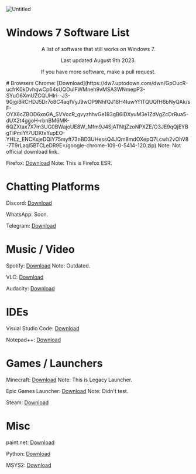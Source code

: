 ![Untitled](https://github.com/n1d3v/windows-7-software-list/assets/135556230/4cf268bf-a53d-4ae1-a096-23a55aeb8515)
# Windows 7 Software List
<p align="center">A list of software that still works on Windows 7.</p>

<p align="center">Last updated August 9th 2023.</p>

<p align="center">If you have more software, make a pull request.</p>
# Browsers
Chrome: [Download](https://dw7.uptodown.com/dwn/GpOucR-ucfrK0kDvhqwCp64sUQOuIFWMneh9vMSA3WNmepP3-SYuG6XmUZCQUHlri--J3-90jgi8RCHDJ5Dr7o8C4aqfVyJ9wOP9NhfQJ18H4IuwYf1TQUQfH6bNyQAk/sF-OYX6cZBOD6xoGA_SVVccR_gvyzhhvGe183gB6iDXyuM3e1ZdVgZcDrRua5-dUX2t4ggoH-rbnBM6MK-6QZXtax7X7m3UG0BWajoUE8W_Mfm9J4SjATNtjZzoNPXZE/O3JE9qQjEYBgTiPmIYf7UDKtxYupEO-YHLz_ENCKsjeDQiY75myft73nBD3UHessQ4JQm8mdOXepQ7Lcwh2vOhV8-7T9rLaqI5BTCLeDR9E=/google-chrome-109-0-5414-120.zip) Note: Not official download link.

Firefox: [Download](https://cdn.stubdownloader.services.mozilla.com/builds/firefox-esr-next-latest-ssl/en-US/win64/ceb3c4d1181e8d9477a956159eab7c2ba035eb7c71bd48b393aac224880b9c0c/Firefox%20Setup%20115.1.0esr.exe) Note: This is Firefox ESR.
# Chatting Platforms
Discord: [Download](https://discord.com/api/downloads/distributions/app/installers/latest?channel=stable&platform=win&arch=x86)

WhatsApp: Soon.

Telegram: [Download](https://telegram.org/dl/desktop/win64)
# Music / Video
Spotify: [Download](https://download.scdn.co/SpotifyFull7-8-8.1.exe) Note: Outdated.

VLC: [Download](https://get.videolan.org/vlc/3.0.18/win64/vlc-3.0.18-win64.exe)

Audacity: [Download](https://github.com/audacity/audacity/releases/download/Audacity-3.3.3/audacity-win-3.3.3-x64.exe)
# IDEs
Visual Studio Code: [Download](https://update.code.visualstudio.com/1.70.2/win32-x64/stable)

Notepad++: [Download](https://objects.githubusercontent.com/github-production-release-asset-2e65be/33014811/5a74a03e-3fac-418a-8153-b2dce220b5f7?X-Amz-Algorithm=AWS4-HMAC-SHA256&X-Amz-Credential=AKIAIWNJYAX4CSVEH53A%2F20230807%2Fus-east-1%2Fs3%2Faws4_request&X-Amz-Date=20230807T192245Z&X-Amz-Expires=300&X-Amz-Signature=997fb4b5b7806691eeb793fa07c7abeba0379dc4180afbd1131074ca6ad92860&X-Amz-SignedHeaders=host&actor_id=135556230&key_id=0&repo_id=33014811&response-content-disposition=attachment%3B%20filename%3Dnpp.8.5.4.Installer.x64.exe&response-content-type=application%2Foctet-stream)
# Games / Launchers
Minecraft: [Download](https://llaun.ch/installer) Note: This is Legacy Launcher.

Epic Games Launcher: [Download](https://epicgames-download1.akamaized.net/Builds/UnrealEngineLauncher/Installers/Win32/EpicInstaller-15.7.0.msi?launcherfilename=EpicInstaller-15.7.0.msi) Note: Didn't test.

Steam: [Download](https://cdn.cloudflare.steamstatic.com/client/installer/SteamSetup.exe)
# Misc
paint.net: [Download](https://download.filepuma.com/files/image-editors/paint-net/Paint.NET_v4.2.10.exe)

Python: [Download](https://www.python.org/ftp/python/3.8.10/python-3.8.10-amd64.exe)

MSYS2: [Download](https://github.com/msys2/msys2-installer/releases/download/2022-10-28/msys2-x86_64-20221028.exe)

